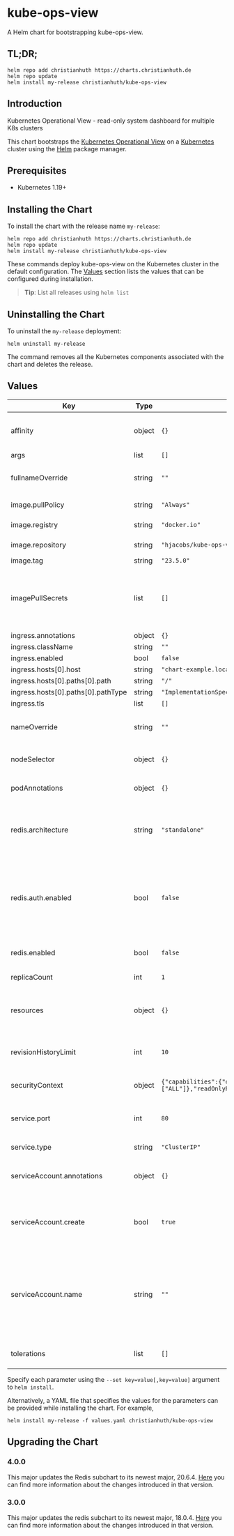# kube-ops-view

A Helm chart for bootstrapping kube-ops-view.

## TL;DR;

```console
helm repo add christianhuth https://charts.christianhuth.de
helm repo update
helm install my-release christianhuth/kube-ops-view
```

## Introduction

Kubernetes Operational View - read-only system dashboard for multiple K8s clusters

This chart bootstraps the [Kubernetes Operational View](https://codeberg.org/hjacobs/kube-ops-view) on a [Kubernetes](http://kubernetes.io) cluster using the [Helm](https://helm.sh) package manager.

## Prerequisites

- Kubernetes 1.19+

## Installing the Chart

To install the chart with the release name `my-release`:

```console
helm repo add christianhuth https://charts.christianhuth.de
helm repo update
helm install my-release christianhuth/kube-ops-view
```

These commands deploy kube-ops-view on the Kubernetes cluster in the default configuration. The [Values](#values) section lists the values that can be configured during installation.

> **Tip**: List all releases using `helm list`

## Uninstalling the Chart

To uninstall the `my-release` deployment:

```console
helm uninstall my-release
```

The command removes all the Kubernetes components associated with the chart and deletes the release.

## Values

| Key | Type | Default | Description |
|-----|------|---------|-------------|
| affinity | object | `{}` | Affinity settings for pod assignment |
| args | list | `[]` |  |
| fullnameOverride | string | `""` | String to fully override `"kube-ops-view.fullname"` |
| image.pullPolicy | string | `"Always"` | image pull policy |
| image.registry | string | `"docker.io"` | image registory |
| image.repository | string | `"hjacobs/kube-ops-view"` | image repository |
| image.tag | string | `"23.5.0"` |  |
| imagePullSecrets | list | `[]` | If defined, uses a Secret to pull an image from a private Docker registry or repository. |
| ingress.annotations | object | `{}` |  |
| ingress.className | string | `""` |  |
| ingress.enabled | bool | `false` |  |
| ingress.hosts[0].host | string | `"chart-example.local"` |  |
| ingress.hosts[0].paths[0].path | string | `"/"` |  |
| ingress.hosts[0].paths[0].pathType | string | `"ImplementationSpecific"` |  |
| ingress.tls | list | `[]` |  |
| nameOverride | string | `""` | Provide a name in place of `kube-ops-view` |
| nodeSelector | object | `{}` | Node labels for pod assignment |
| podAnnotations | object | `{}` | Annotations to be added to exporter pods |
| redis.architecture | string | `"standalone"` | Redis™ architecture. Allowed values: standalone or replication |
| redis.auth.enabled | bool | `false` | Disable password authentication as the kube-ops-view container has no support for password authentication |
| redis.enabled | bool | `false` | enable Redis™ subchart from Bitnami |
| replicaCount | int | `1` | Number of replicas |
| resources | object | `{}` | Resource limits and requests for the controller pods. |
| revisionHistoryLimit | int | `10` | The number of old ReplicaSets to retain |
| securityContext | object | `{"capabilities":{"drop":["ALL"]},"readOnlyRootFilesystem":true,"runAsNonRoot":true,"runAsUser":1000}` | container-level security context |
| service.port | int | `80` | Kubernetes port where service is exposed |
| service.type | string | `"ClusterIP"` | Kubernetes service type |
| serviceAccount.annotations | object | `{}` | Annotations to add to the service account |
| serviceAccount.create | bool | `true` | Specifies whether a service account should be created |
| serviceAccount.name | string | `""` | The name of the service account to use. If not set and create is true, a name is generated using the fullname template |
| tolerations | list | `[]` | Toleration labels for pod assignment |

Specify each parameter using the `--set key=value[,key=value]` argument to `helm install`.

Alternatively, a YAML file that specifies the values for the parameters can be provided while installing the chart. For example,

```console
helm install my-release -f values.yaml christianhuth/kube-ops-view
```

## Upgrading the Chart

### 4.0.0

This major updates the Redis subchart to its newest major, 20.6.4. [Here](https://github.com/bitnami/charts/tree/main/bitnami/redis#to-2000) you can find more information about the changes introduced in that version.

### 3.0.0

This major updates the redis subchart to its newest major, 18.0.4. [Here](https://github.com/bitnami/charts/tree/main/bitnami/redis#to-1800) you can find more information about the changes introduced in that version.
